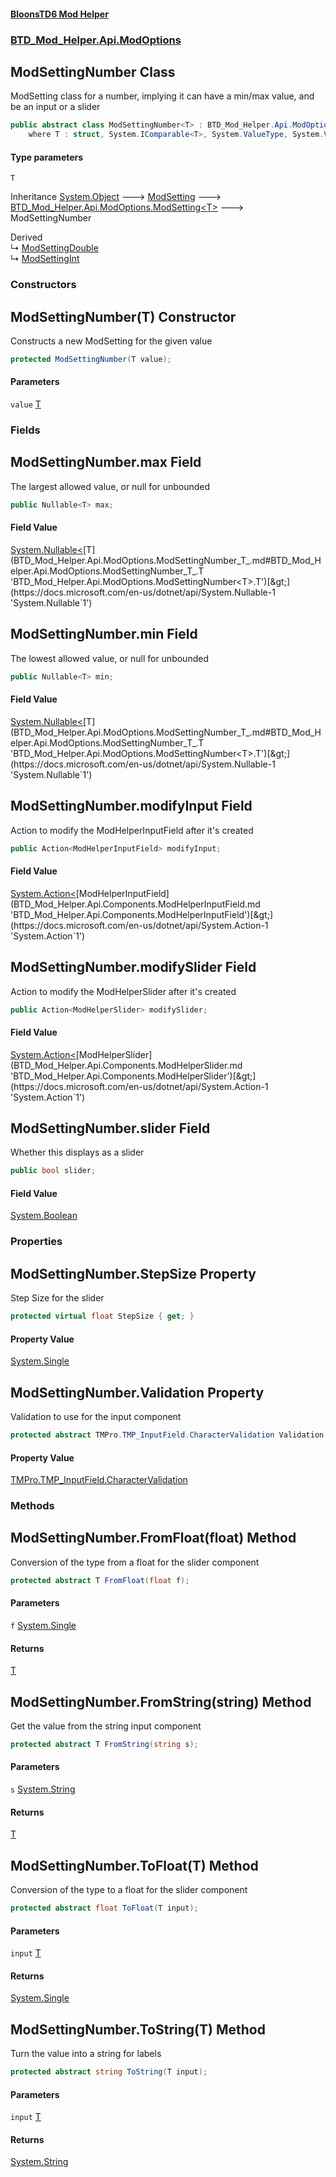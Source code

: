 #### [BloonsTD6 Mod Helper](index.md 'index')
### [BTD_Mod_Helper.Api.ModOptions](index.md#BTD_Mod_Helper.Api.ModOptions 'BTD_Mod_Helper.Api.ModOptions')

## ModSettingNumber<T> Class

ModSetting class for a number, implying it can have a min/max value, and be an input or a slider

```csharp
public abstract class ModSettingNumber<T> : BTD_Mod_Helper.Api.ModOptions.ModSetting<T>
    where T : struct, System.IComparable<T>, System.ValueType, System.ValueType
```
#### Type parameters

<a name='BTD_Mod_Helper.Api.ModOptions.ModSettingNumber_T_.T'></a>

`T`

Inheritance [System.Object](https://docs.microsoft.com/en-us/dotnet/api/System.Object 'System.Object') &#129106; [ModSetting](BTD_Mod_Helper.Api.ModOptions.ModSetting.md 'BTD_Mod_Helper.Api.ModOptions.ModSetting') &#129106; [BTD_Mod_Helper.Api.ModOptions.ModSetting&lt;](BTD_Mod_Helper.Api.ModOptions.ModSetting_T_.md 'BTD_Mod_Helper.Api.ModOptions.ModSetting<T>')[T](BTD_Mod_Helper.Api.ModOptions.ModSettingNumber_T_.md#BTD_Mod_Helper.Api.ModOptions.ModSettingNumber_T_.T 'BTD_Mod_Helper.Api.ModOptions.ModSettingNumber<T>.T')[&gt;](BTD_Mod_Helper.Api.ModOptions.ModSetting_T_.md 'BTD_Mod_Helper.Api.ModOptions.ModSetting<T>') &#129106; ModSettingNumber<T>

Derived  
&#8627; [ModSettingDouble](BTD_Mod_Helper.Api.ModOptions.ModSettingDouble.md 'BTD_Mod_Helper.Api.ModOptions.ModSettingDouble')  
&#8627; [ModSettingInt](BTD_Mod_Helper.Api.ModOptions.ModSettingInt.md 'BTD_Mod_Helper.Api.ModOptions.ModSettingInt')
### Constructors

<a name='BTD_Mod_Helper.Api.ModOptions.ModSettingNumber_T_.ModSettingNumber(T)'></a>

## ModSettingNumber(T) Constructor

Constructs a new ModSetting for the given value

```csharp
protected ModSettingNumber(T value);
```
#### Parameters

<a name='BTD_Mod_Helper.Api.ModOptions.ModSettingNumber_T_.ModSettingNumber(T).value'></a>

`value` [T](BTD_Mod_Helper.Api.ModOptions.ModSettingNumber_T_.md#BTD_Mod_Helper.Api.ModOptions.ModSettingNumber_T_.T 'BTD_Mod_Helper.Api.ModOptions.ModSettingNumber<T>.T')
### Fields

<a name='BTD_Mod_Helper.Api.ModOptions.ModSettingNumber_T_.max'></a>

## ModSettingNumber<T>.max Field

The largest allowed value, or null for unbounded

```csharp
public Nullable<T> max;
```

#### Field Value
[System.Nullable&lt;](https://docs.microsoft.com/en-us/dotnet/api/System.Nullable-1 'System.Nullable`1')[T](BTD_Mod_Helper.Api.ModOptions.ModSettingNumber_T_.md#BTD_Mod_Helper.Api.ModOptions.ModSettingNumber_T_.T 'BTD_Mod_Helper.Api.ModOptions.ModSettingNumber<T>.T')[&gt;](https://docs.microsoft.com/en-us/dotnet/api/System.Nullable-1 'System.Nullable`1')

<a name='BTD_Mod_Helper.Api.ModOptions.ModSettingNumber_T_.min'></a>

## ModSettingNumber<T>.min Field

The lowest allowed value, or null for unbounded

```csharp
public Nullable<T> min;
```

#### Field Value
[System.Nullable&lt;](https://docs.microsoft.com/en-us/dotnet/api/System.Nullable-1 'System.Nullable`1')[T](BTD_Mod_Helper.Api.ModOptions.ModSettingNumber_T_.md#BTD_Mod_Helper.Api.ModOptions.ModSettingNumber_T_.T 'BTD_Mod_Helper.Api.ModOptions.ModSettingNumber<T>.T')[&gt;](https://docs.microsoft.com/en-us/dotnet/api/System.Nullable-1 'System.Nullable`1')

<a name='BTD_Mod_Helper.Api.ModOptions.ModSettingNumber_T_.modifyInput'></a>

## ModSettingNumber<T>.modifyInput Field

Action to modify the ModHelperInputField after it's created

```csharp
public Action<ModHelperInputField> modifyInput;
```

#### Field Value
[System.Action&lt;](https://docs.microsoft.com/en-us/dotnet/api/System.Action-1 'System.Action`1')[ModHelperInputField](BTD_Mod_Helper.Api.Components.ModHelperInputField.md 'BTD_Mod_Helper.Api.Components.ModHelperInputField')[&gt;](https://docs.microsoft.com/en-us/dotnet/api/System.Action-1 'System.Action`1')

<a name='BTD_Mod_Helper.Api.ModOptions.ModSettingNumber_T_.modifySlider'></a>

## ModSettingNumber<T>.modifySlider Field

Action to modify the ModHelperSlider after it's created

```csharp
public Action<ModHelperSlider> modifySlider;
```

#### Field Value
[System.Action&lt;](https://docs.microsoft.com/en-us/dotnet/api/System.Action-1 'System.Action`1')[ModHelperSlider](BTD_Mod_Helper.Api.Components.ModHelperSlider.md 'BTD_Mod_Helper.Api.Components.ModHelperSlider')[&gt;](https://docs.microsoft.com/en-us/dotnet/api/System.Action-1 'System.Action`1')

<a name='BTD_Mod_Helper.Api.ModOptions.ModSettingNumber_T_.slider'></a>

## ModSettingNumber<T>.slider Field

Whether this displays as a slider

```csharp
public bool slider;
```

#### Field Value
[System.Boolean](https://docs.microsoft.com/en-us/dotnet/api/System.Boolean 'System.Boolean')
### Properties

<a name='BTD_Mod_Helper.Api.ModOptions.ModSettingNumber_T_.StepSize'></a>

## ModSettingNumber<T>.StepSize Property

Step Size for the slider

```csharp
protected virtual float StepSize { get; }
```

#### Property Value
[System.Single](https://docs.microsoft.com/en-us/dotnet/api/System.Single 'System.Single')

<a name='BTD_Mod_Helper.Api.ModOptions.ModSettingNumber_T_.Validation'></a>

## ModSettingNumber<T>.Validation Property

Validation to use for the input component

```csharp
protected abstract TMPro.TMP_InputField.CharacterValidation Validation { get; }
```

#### Property Value
[TMPro.TMP_InputField.CharacterValidation](https://docs.microsoft.com/en-us/dotnet/api/TMPro.TMP_InputField.CharacterValidation 'TMPro.TMP_InputField.CharacterValidation')
### Methods

<a name='BTD_Mod_Helper.Api.ModOptions.ModSettingNumber_T_.FromFloat(float)'></a>

## ModSettingNumber<T>.FromFloat(float) Method

Conversion of the type from a float for the slider component

```csharp
protected abstract T FromFloat(float f);
```
#### Parameters

<a name='BTD_Mod_Helper.Api.ModOptions.ModSettingNumber_T_.FromFloat(float).f'></a>

`f` [System.Single](https://docs.microsoft.com/en-us/dotnet/api/System.Single 'System.Single')

#### Returns
[T](BTD_Mod_Helper.Api.ModOptions.ModSettingNumber_T_.md#BTD_Mod_Helper.Api.ModOptions.ModSettingNumber_T_.T 'BTD_Mod_Helper.Api.ModOptions.ModSettingNumber<T>.T')

<a name='BTD_Mod_Helper.Api.ModOptions.ModSettingNumber_T_.FromString(string)'></a>

## ModSettingNumber<T>.FromString(string) Method

Get the value from the string input component

```csharp
protected abstract T FromString(string s);
```
#### Parameters

<a name='BTD_Mod_Helper.Api.ModOptions.ModSettingNumber_T_.FromString(string).s'></a>

`s` [System.String](https://docs.microsoft.com/en-us/dotnet/api/System.String 'System.String')

#### Returns
[T](BTD_Mod_Helper.Api.ModOptions.ModSettingNumber_T_.md#BTD_Mod_Helper.Api.ModOptions.ModSettingNumber_T_.T 'BTD_Mod_Helper.Api.ModOptions.ModSettingNumber<T>.T')

<a name='BTD_Mod_Helper.Api.ModOptions.ModSettingNumber_T_.ToFloat(T)'></a>

## ModSettingNumber<T>.ToFloat(T) Method

Conversion of the type to a float for the slider component

```csharp
protected abstract float ToFloat(T input);
```
#### Parameters

<a name='BTD_Mod_Helper.Api.ModOptions.ModSettingNumber_T_.ToFloat(T).input'></a>

`input` [T](BTD_Mod_Helper.Api.ModOptions.ModSettingNumber_T_.md#BTD_Mod_Helper.Api.ModOptions.ModSettingNumber_T_.T 'BTD_Mod_Helper.Api.ModOptions.ModSettingNumber<T>.T')

#### Returns
[System.Single](https://docs.microsoft.com/en-us/dotnet/api/System.Single 'System.Single')

<a name='BTD_Mod_Helper.Api.ModOptions.ModSettingNumber_T_.ToString(T)'></a>

## ModSettingNumber<T>.ToString(T) Method

Turn the value into a string for labels

```csharp
protected abstract string ToString(T input);
```
#### Parameters

<a name='BTD_Mod_Helper.Api.ModOptions.ModSettingNumber_T_.ToString(T).input'></a>

`input` [T](BTD_Mod_Helper.Api.ModOptions.ModSettingNumber_T_.md#BTD_Mod_Helper.Api.ModOptions.ModSettingNumber_T_.T 'BTD_Mod_Helper.Api.ModOptions.ModSettingNumber<T>.T')

#### Returns
[System.String](https://docs.microsoft.com/en-us/dotnet/api/System.String 'System.String')